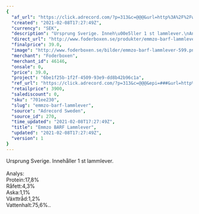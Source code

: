 ```yaml
---
{
  "af_url": "https://click.adrecord.com/?p=313&c=@@@&url=http%3A%2F%2Fwww.foderboxen.se%2Fprodukter%2Femmzo-barf-lammlever%2C599",
  "created": "2021-02-08T17:27:49Z",
  "currency": "SEK",
  "description": "Ursprung Sverige. Inneh\u00e5ller 1 st lammlever.\nAnalys:\nProtein:17,8%\nR\u00e5fett:4,3%\nAska:1,1%\nV\u00e4xttr\u00e5d:1,2%\nVattenhalt:75,6%..",
  "direct_url": "http://www.foderboxen.se/produkter/emmzo-barf-lammlever,599",
  "finalprice": 39.0,
  "image": "http://www.foderboxen.se/bilder/emmzo-barf-lammlever-599.png",
  "merchant": "Foderboxen",
  "merchant_id": 46146,
  "onsale": 0,
  "price": 39.0,
  "project": "6be1f25b-1f2f-4509-93e9-dd8b42b96c1a",
  "ref_url": "https://click.adrecord.com/?p=313&c=@@@&epi=###&url=http%3A%2F%2Fwww.foderboxen.se%2Fprodukter%2Femmzo-barf-lammlever%2C599",
  "retailprice": 3900,
  "salediscount": 0,
  "sku": "701ee230",
  "slug": "emmzo-barf-lammlever",
  "source": "Adrecord Sweden",
  "source_id": 270,
  "time_updated": "2021-02-08T17:27:49Z",
  "title": "Emmzo BARF Lammlever",
  "updated": "2021-02-08T17:27:49Z",
  "version": 1
}
---
```


<p> Ursprung Sverige. Innehåller 1 st lammlever.<br><br>Analys:<br>Protein:17,8%<br>Råfett:4,3%<br>Aska:1,1%<br>Växttråd:1,2%<br>Vattenhalt:75,6%..</p>
